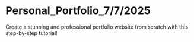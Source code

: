 # Personal_Portfolio_7/7/2025
Create a stunning and professional portfolio website from scratch with this step-by-step tutorial!
